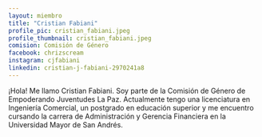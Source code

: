 ```yaml
---
layout: miembro
title: "Cristian Fabiani"
profile_pic: cristian_fabiani.jpeg
profile_thumbnail: cristian_fabiani.jpeg
comision: Comisión de Género
facebook: chrizscream
instagram: cjfabiani
linkedin: cristian-j-fabiani-2970241a8
---
```


¡Hola! Me llamo Cristian Fabiani. Soy parte de la Comisión de Género de Empoderando Juventudes La Paz. Actualmente tengo una licenciatura en Ingeniería Comercial, un postgrado en educación superior y me encuentro cursando la carrera de Administración y Gerencia Financiera en la Universidad Mayor de San Andrés.
